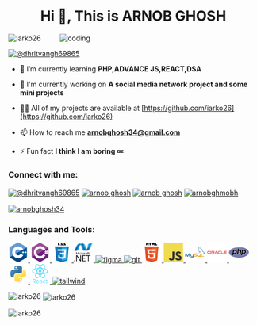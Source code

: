 <h1 align="center">Hi 👋, This is ARNOB GHOSH</h1>

<img align="right" alt="coding" width="400" src="https://media1.tenor.com/m/C9qukZqPPS4AAAAC/coding-typing.gif">
<p align="left"> <img src="https://komarev.com/ghpvc/?username=iarko26&label=Profile%20views&color=0e75b6&style=flat" alt="iarko26" /> </p>

<p align="left"> <a href="https://twitter.com/@dhritvangh69865" target="blank"><img src="https://img.shields.io/twitter/follow/@dhritvangh69865?logo=twitter&style=for-the-badge" alt="@dhritvangh69865" /></a> </p>

- 🌱 I’m currently learning **PHP,ADVANCE JS,REACT,DSA**

- 🤝 I'm currently working on **A social media network project and some mini projects**

- 👨‍💻 All of my projects are available at [https://github.com/iarko26](https://github.com/iarko26)

- 📫 How to reach me **arnobghosh34@gmail.com**

- ⚡ Fun fact **I think I am boring 💤**

<h3 align="left">Connect with me:</h3>
<p align="left">
<a href="https://twitter.com/@dhritvangh69865" target="blank"><img align="center" src="https://raw.githubusercontent.com/rahuldkjain/github-profile-readme-generator/master/src/images/icons/Social/twitter.svg" alt="@dhritvangh69865" height="30" width="40" /></a>
<a href="https://linkedin.com/in/arnob ghosh" target="blank"><img align="center" src="https://raw.githubusercontent.com/rahuldkjain/github-profile-readme-generator/master/src/images/icons/Social/linked-in-alt.svg" alt="arnob ghosh" height="30" width="40" /></a>
<a href="https://fb.com/arnob ghosh" target="blank"><img align="center" src="https://raw.githubusercontent.com/rahuldkjain/github-profile-readme-generator/master/src/images/icons/Social/facebook.svg" alt="arnob ghosh" height="30" width="40" /></a>
<a href="https://auth.geeksforgeeks.org/user/arnobghmobh" target="blank"><img align="center" src="https://raw.githubusercontent.com/rahuldkjain/github-profile-readme-generator/master/src/images/icons/Social/geeks-for-geeks.svg" alt="arnobghmobh" height="30" width="40" /></a>

<a href="https://www.leetcode.com/arnobghosh34" target="blank"><img align="center" src="https://raw.githubusercontent.com/rahuldkjain/github-profile-readme-generator/master/src/images/icons/Social/leet-code.svg" alt="arnobghosh34" height="30" width="40" /></a>
</p>

<h3 align="left">Languages and Tools:</h3>
<p align="left">  <a href="https://www.w3schools.com/cpp/" target="_blank" rel="noreferrer"> <img src="https://raw.githubusercontent.com/devicons/devicon/master/icons/cplusplus/cplusplus-original.svg" alt="cplusplus" width="40" height="40"/> </a> <a href="https://www.w3schools.com/cs/" target="_blank" rel="noreferrer"> <img src="https://raw.githubusercontent.com/devicons/devicon/master/icons/csharp/csharp-original.svg" alt="csharp" width="40" height="40"/> </a> <a href="https://www.w3schools.com/css/" target="_blank" rel="noreferrer"> <img src="https://raw.githubusercontent.com/devicons/devicon/master/icons/css3/css3-original-wordmark.svg" alt="css3" width="40" height="40"/> </a> <a href="https://dotnet.microsoft.com/" target="_blank" rel="noreferrer"> <img src="https://raw.githubusercontent.com/devicons/devicon/master/icons/dot-net/dot-net-original-wordmark.svg" alt="dotnet" width="40" height="40"/> </a> <a href="https://www.figma.com/" target="_blank" rel="noreferrer"> <img src="https://www.vectorlogo.zone/logos/figma/figma-icon.svg" alt="figma" width="40" height="40"/> </a> <a href="https://git-scm.com/" target="_blank" rel="noreferrer"> <img src="https://www.vectorlogo.zone/logos/git-scm/git-scm-icon.svg" alt="git" width="40" height="40"/> </a> <a href="https://www.w3.org/html/" target="_blank" rel="noreferrer"> <img src="https://raw.githubusercontent.com/devicons/devicon/master/icons/html5/html5-original-wordmark.svg" alt="html5" width="40" height="40"/> </a> <a href="https://developer.mozilla.org/en-US/docs/Web/JavaScript" target="_blank" rel="noreferrer"> <img src="https://raw.githubusercontent.com/devicons/devicon/master/icons/javascript/javascript-original.svg" alt="javascript" width="40" height="40"/> </a> <a href="https://www.mysql.com/" target="_blank" rel="noreferrer"> <img src="https://raw.githubusercontent.com/devicons/devicon/master/icons/mysql/mysql-original-wordmark.svg" alt="mysql" width="40" height="40"/> </a> <a href="https://www.oracle.com/" target="_blank" rel="noreferrer"> <img src="https://raw.githubusercontent.com/devicons/devicon/master/icons/oracle/oracle-original.svg" alt="oracle" width="40" height="40"/> </a> <a href="https://www.php.net" target="_blank" rel="noreferrer"> <img src="https://raw.githubusercontent.com/devicons/devicon/master/icons/php/php-original.svg" alt="php" width="40" height="40"/> </a> <a href="https://www.python.org" target="_blank" rel="noreferrer"> <img src="https://raw.githubusercontent.com/devicons/devicon/master/icons/python/python-original.svg" alt="python" width="40" height="40"/> </a> <a href="https://reactjs.org/" target="_blank" rel="noreferrer"> <img src="https://raw.githubusercontent.com/devicons/devicon/master/icons/react/react-original-wordmark.svg" alt="react" width="40" height="40"/> </a> <a href="https://tailwindcss.com/" target="_blank" rel="noreferrer"> <img src="https://www.vectorlogo.zone/logos/tailwindcss/tailwindcss-icon.svg" alt="tailwind" width="40" height="40"/> </a> </p>

<p><img align="left" src="https://github-readme-stats.vercel.app/api/top-langs?username=iarko26&show_icons=true&locale=en&layout=compact" alt="iarko26" /></p>

<p>&nbsp;<img align="center" src="https://github-readme-stats.vercel.app/api?username=iarko26&show_icons=true&locale=en" alt="iarko26" /></p>

<p><img align="center" src="https://github-readme-streak-stats.herokuapp.com/?user=iarko26&" alt="iarko26" /></p>

